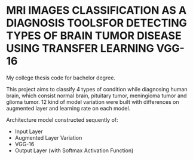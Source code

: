 # **MRI IMAGES CLASSIFICATION AS A DIAGNOSIS TOOLSFOR DETECTING TYPES OF BRAIN TUMOR DISEASE USING TRANSFER LEARNING VGG-16**

My college thesis code for bachelor degree.


This project aims to classify 4 types of condition while diagnosing human brain, which consist normal brain, pituitary tumor, meningioma tumor and glioma tumor.
12 kind of model variation were built with differences on augmented layer and learning rate on each model.

Architecture model constructed sequently of:
- Input Layer
- Augmented Layer Variation
- VGG-16
- Output Layer (with Softmax Activation Function)
